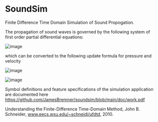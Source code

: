 # SoundSim

Finite Difference Time Domain Simulation of Sound Propogation.

The propagation of sound waves is governed by the following system of first order partial differential
equations:

![image](https://user-images.githubusercontent.com/2046227/196517720-22b888f3-21b4-4761-bb5d-7346c2e97728.png)

which can be converted to the following update formula for pressure and velocity

![image](https://user-images.githubusercontent.com/2046227/196518566-7f98a14e-20f6-4ee6-972e-c9dea9083192.png)


![image](https://user-images.githubusercontent.com/2046227/196518987-9fb5ef3e-dcad-49c4-9082-6f6186d7769e.png)


Symbol definitions and feature specifications of the simulation application are documented here https://github.com/JamesBremner/soundsim/blob/main/doc/work.pdf

Understanding the Finite-Difference Time-Domain Method, John B. Schneider, www.eecs.wsu.edu/~schneidj/ufdtd, 2010.
